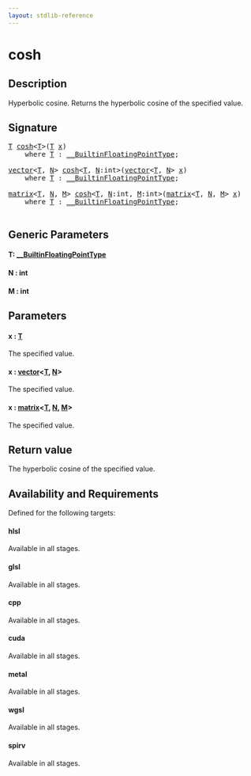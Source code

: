 ```yaml
---
layout: stdlib-reference
---
```


# cosh

## Description

Hyperbolic cosine. Returns the hyperbolic cosine of the specified value.



## Signature 

<pre>
<a href="cosh.md#typeparam-T" class="code_type">T</a> <a href="cosh.md">cosh</a>&lt;<a href="cosh.md#typeparam-T" class="code_type">T</a>&gt;(<a href="cosh.md#typeparam-T" class="code_type">T</a> <a href="cosh.md#decl-x" class="code_param">x</a>)
    <span class='code_keyword'>where</span> <a href="cosh.md#typeparam-T" class="code_type">T</a> : <a href="../interfaces/0_builtinfloatingpointtype-029hm/index.md" class="code_type">__BuiltinFloatingPointType</a>;

<a href="../types/vector/index.md" class="code_type">vector</a>&lt;<a href="cosh.md#typeparam-T" class="code_type">T</a>, <a href="cosh.md#decl-N" class="code_var">N</a>&gt; <a href="cosh.md">cosh</a>&lt;<a href="cosh.md#typeparam-T" class="code_type">T</a>, <a href="cosh.md#decl-N" class="code_var">N</a>:<span class="code_keyword">int</span>&gt;(<a href="../types/vector/index.md" class="code_type">vector</a>&lt;<a href="cosh.md#typeparam-T" class="code_type">T</a>, <a href="cosh.md#decl-N" class="code_var">N</a>&gt; <a href="cosh.md#decl-x" class="code_param">x</a>)
    <span class='code_keyword'>where</span> <a href="cosh.md#typeparam-T" class="code_type">T</a> : <a href="../interfaces/0_builtinfloatingpointtype-029hm/index.md" class="code_type">__BuiltinFloatingPointType</a>;

<a href="../types/matrix/index.md" class="code_type">matrix</a>&lt;<a href="cosh.md#typeparam-T" class="code_type">T</a>, <a href="cosh.md#decl-N" class="code_var">N</a>, <a href="cosh.md#decl-M" class="code_var">M</a>&gt; <a href="cosh.md">cosh</a>&lt;<a href="cosh.md#typeparam-T" class="code_type">T</a>, <a href="cosh.md#decl-N" class="code_var">N</a>:<span class="code_keyword">int</span>, <a href="cosh.md#decl-M" class="code_var">M</a>:<span class="code_keyword">int</span>&gt;(<a href="../types/matrix/index.md" class="code_type">matrix</a>&lt;<a href="cosh.md#typeparam-T" class="code_type">T</a>, <a href="cosh.md#decl-N" class="code_var">N</a>, <a href="cosh.md#decl-M" class="code_var">M</a>&gt; <a href="cosh.md#decl-x" class="code_param">x</a>)
    <span class='code_keyword'>where</span> <a href="cosh.md#typeparam-T" class="code_type">T</a> : <a href="../interfaces/0_builtinfloatingpointtype-029hm/index.md" class="code_type">__BuiltinFloatingPointType</a>;

</pre>

## Generic Parameters

####  <a id="typeparam-T"></a>T: [\_\_BuiltinFloatingPointType](../interfaces/0_builtinfloatingpointtype-029hm/index.md)
####  <a id="decl-N"></a>N  : int
####  <a id="decl-M"></a>M  : int

## Parameters

####  <a id="decl-x"></a>x  : [T](cosh.md#typeparam-T)
The specified value.

####  <a id="decl-x"></a>x  : [vector](../types/vector/index.md)\<[T](../types/vector/index.md#typeparam-T), [N](../types/vector/index.md#decl-N)\>
The specified value.

####  <a id="decl-x"></a>x  : [matrix](../types/matrix/index.md)\<[T](../types/matrix/t-0.md), [N](../types/matrix/index.md#decl-N), [M](../types/matrix/index.md#decl-M)\>
The specified value.


## Return value
The hyperbolic cosine of the specified value.


## Availability and Requirements

Defined for the following targets:

#### hlsl
Available in all stages.

#### glsl
Available in all stages.

#### cpp
Available in all stages.

#### cuda
Available in all stages.

#### metal
Available in all stages.

#### wgsl
Available in all stages.

#### spirv
Available in all stages.




<script>
// Fix .md links to .html when on ReadTheDocs
if (window.location.hostname.includes('readthedocs') || 
    window.location.hostname.includes('rtfd.io')) {
  document.addEventListener('DOMContentLoaded', function() {
    const links = document.querySelectorAll('a');
    links.forEach(link => {
      if (link.getAttribute('href') && link.getAttribute('href').endsWith('.md')) {
        link.href = link.href.replace(/\.md($|#|\?)/, '.html$1');
      }
    });
  });
}
</script>
